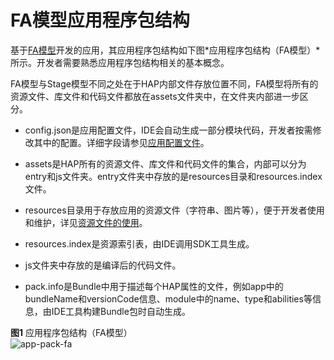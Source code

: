 # FA模型应用程序包结构


基于[FA模型](application-configuration-file-overview-fa.md)开发的应用，其应用程序包结构如下图*应用程序包结构（FA模型）*所示。开发者需要熟悉应用程序包结构相关的基本概念。


FA模型与Stage模型不同之处在于HAP内部文件存放位置不同，FA模型将所有的资源文件、库文件和代码文件都放在assets文件夹中，在文件夹内部进一步区分。


- config.json是应用配置文件，IDE会自动生成一部分模块代码，开发者按需修改其中的配置。详细字段请参见[应用配置文件](app-structure.md)。

- assets是HAP所有的资源文件、库文件和代码文件的集合，内部可以分为entry和js文件夹。entry文件夹中存放的是resources目录和resources.index文件。

- resources目录用于存放应用的资源文件（字符串、图片等），便于开发者使用和维护，详见[资源文件的使用](resource-categories-and-access.md)。

- resources.index是资源索引表，由IDE调用SDK工具生成。

- js文件夹中存放的是编译后的代码文件。

- pack.info是Bundle中用于描述每个HAP属性的文件，例如app中的bundleName和versionCode信息、module中的name、type和abilities等信息，由IDE工具构建Bundle包时自动生成。

**图1** 应用程序包结构（FA模型）  
![app-pack-fa](figures/app-pack-fa.png)